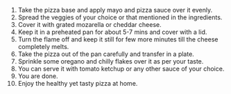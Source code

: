 1. Take the pizza base and apply mayo and pizza sauce over it evenly.
2. Spread the veggies of your choice or that mentioned in the ingredients.
3. Cover it with grated mozarella or cheddar cheese.
4. Keep it in a preheated pan for about 5-7 mins and cover with a lid.
5. Turn the flame off and keep it still for few more minutes till the cheese completely melts.
6. Take the pizza out of the pan carefully and transfer in a plate.
7. Sprinkle some oregano and chilly flakes over it as per your taste.
8. You can serve it with tomato ketchup or any other sauce of your choice.
9. You are done.
10. Enjoy the healthy yet tasty pizza at home.